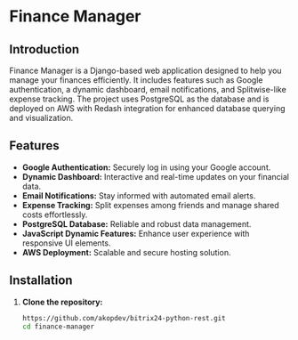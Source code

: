 # Finance Manager

## Introduction
Finance Manager is a Django-based web application designed to help you manage your finances efficiently. It includes features such as Google authentication, a dynamic dashboard, email notifications, and Splitwise-like expense tracking. The project uses PostgreSQL as the database and is deployed on AWS with Redash integration for enhanced database querying and visualization.

## Features
- **Google Authentication:** Securely log in using your Google account.
- **Dynamic Dashboard:** Interactive and real-time updates on your financial data.
- **Email Notifications:** Stay informed with automated email alerts.
- **Expense Tracking:** Split expenses among friends and manage shared costs effortlessly.
- **PostgreSQL Database:** Reliable and robust data management.
- **JavaScript Dynamic Features:** Enhance user experience with responsive UI elements.
- **AWS Deployment:** Scalable and secure hosting solution.


## Installation
1. **Clone the repository:**
   ```bash
   https://github.com/akopdev/bitrix24-python-rest.git
   cd finance-manager

